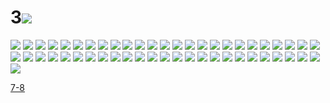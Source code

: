 # 3![](../img/5-6/00000001.jpg)
![](../img/5-6/00000002.jpg)
![](../img/5-6/00000003.jpg)
![](../img/5-6/00000004.jpg)
![](../img/5-6/00000005.jpg)
![](../img/5-6/00000006.jpg)
![](../img/5-6/00000007.jpg)
![](../img/5-6/00000008.jpg)
![](../img/5-6/00000009.jpg)
![](../img/5-6/00000010.jpg)
![](../img/5-6/00000011.jpg)
![](../img/5-6/00000012.jpg)
![](../img/5-6/00000013.jpg)
![](../img/5-6/00000014.jpg)
![](../img/5-6/00000015.jpg)
![](../img/5-6/00000016.jpg)
![](../img/5-6/00000017.jpg)
![](../img/5-6/00000018.jpg)
![](../img/5-6/00000019.jpg)
![](../img/5-6/00000020.jpg)
![](../img/5-6/00000021.jpg)
![](../img/5-6/00000022.jpg)
![](../img/5-6/00000023.jpg)
![](../img/5-6/00000024.jpg)
![](../img/5-6/00000025.jpg)
![](../img/5-6/00000026.jpg)
![](../img/5-6/00000027.jpg)
![](../img/5-6/00000028.jpg)
![](../img/5-6/00000029.jpg)
![](../img/5-6/00000030.jpg)
![](../img/5-6/00000031.jpg)
![](../img/5-6/00000032.jpg)
![](../img/5-6/00000033.jpg)
![](../img/5-6/00000034.jpg)
![](../img/5-6/00000035.jpg)
![](../img/5-6/00000036.jpg)
![](../img/5-6/00000037.jpg)
![](../img/5-6/00000038.jpg)
![](../img/5-6/00000039.jpg)
![](../img/5-6/00000040.jpg)
![](../img/5-6/00000041.jpg)
![](../img/5-6/00000042.jpg)
![](../img/5-6/00000043.jpg)
![](../img/5-6/00000044.jpg)
![](../img/5-6/00000045.jpg)
![](../img/5-6/00000046.jpg)
![](../img/5-6/00000047.jpg)
![](../img/5-6/00000048.jpg)
![](../img/5-6/00000049.jpg)
![](../img/5-6/00000050.jpg)
![](../img/5-6/00000051.jpg)
![](../img/5-6/00000052.jpg)

[7-8](../dir/7-8.md)
